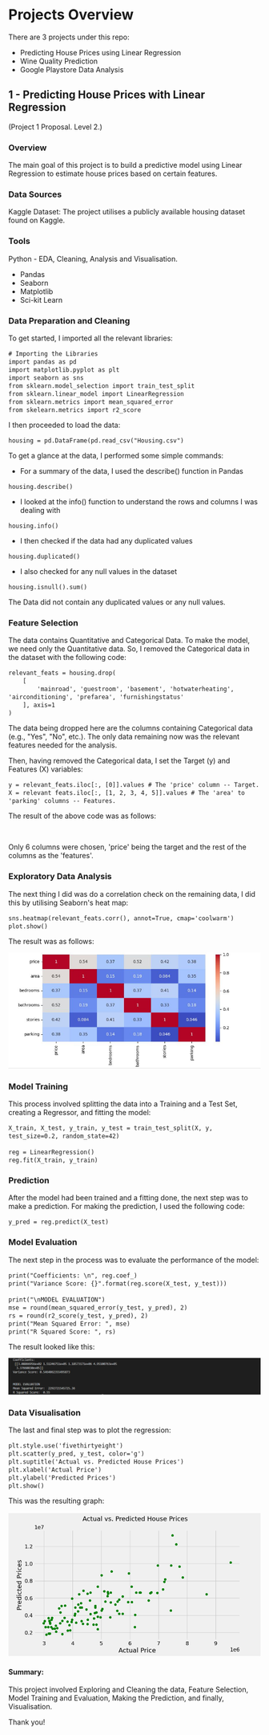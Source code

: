# Projects Overview
There are 3 projects under this repo:
- Predicting House Prices using Linear Regression
- Wine Quality Prediction
- Google Playstore Data Analysis

## 1 - Predicting House Prices with Linear Regression
(Project 1 Proposal. Level 2.)

### Overview
The main goal of this project is to build a predictive model using Linear Regression to estimate house prices based on certain features.

### Data Sources
Kaggle Dataset: The project utilises a publicly available housing dataset found on Kaggle.

### Tools
Python - EDA, Cleaning, Analysis and Visualisation.
- Pandas
- Seaborn
- Matplotlib
- Sci-kit Learn

### Data Preparation and Cleaning
To get started, I imported all the relevant libraries:
```
# Importing the Libraries
import pandas as pd
import matplotlib.pyplot as plt
import seaborn as sns
from sklearn.model_selection import train_test_split
from sklearn.linear_model import LinearRegression
from sklearn.metrics import mean_squared_error
from skelearn.metrics import r2_score
```
I then proceeded to load the data:
```
housing = pd.DataFrame(pd.read_csv("Housing.csv")
```

To get a glance at the data, I performed some simple commands:
- For a summary of the data, I used the describe() function in Pandas
```
housing.describe()
```
- I looked at the info() function to understand the rows and columns I was dealing with
```
housing.info()
```
- I then checked if the data had any duplicated values
```
housing.duplicated()
```
- I also checked for any null values in the dataset
```
housing.isnull().sum()
```

The Data did not contain any duplicated values or any null values.

### Feature Selection
The data contains Quantitative and Categorical Data. To make the model, we need only the Quantitative data. 
So, I removed the Categorical data in the dataset with the following code:
```
relevant_feats = housing.drop(
    [
        'mainroad', 'guestroom', 'basement', 'hotwaterheating', 'airconditioning', 'prefarea', 'furnishingstatus'
    ], axis=1
)
```
The data being dropped here are the columns containing Categorical data (e.g., "Yes", "No", etc.).
The only data remaining now was the relevant features needed for the analysis.

Then, having removed the Categorical data, I set the Target (y) and Features (X) variables:
```
y = relevant_feats.iloc[:, [0]].values # The 'price' column -- Target.
X = relevant feats.iloc[:, [1, 2, 3, 4, 5]].values # The 'area' to 'parking' columns -- Features.
```

The result of the above code was as follows:

<p align="center"> 
<img src=" ">
</p>

Only 6 columns were chosen, 'price' being the target and the rest of the columns as the 'features'.

### Exploratory Data Analysis 
The next thing I did was do a correlation check on the remaining data, I did this by utilising Seaborn's heat map:
```
sns.heatmap(relevant_feats.corr(), annot=True, cmap='coolwarm')
plot.show()
```

The result was as follows:

<p align="center">
<IMG
SRC="1 - House Price Prediction (Files)/5 - CORRELATION CHECK - RESULT.jpg"
</p>

### Model Training
This process involved splitting the data into a Training and a Test Set, creating a Regressor, and fitting the model:
```
X_train, X_test, y_train, y_test = train_test_split(X, y, test_size=0.2, random_state=42)

reg = LinearRegression()
reg.fit(X_train, y_train)
```

### Prediction
After the model had been trained and a fitting done, the next step was to make a prediction.
For making the prediction, I used the following code:
```
y_pred = reg.predict(X_test)
```

### Model Evaluation 
The next step in the process was to evaluate the performance of the model:
```
print("Coefficients: \n", reg.coef_)
print("Variance Score: {}".format(reg.score(X_test, y_test)))

print("\nMODEL EVALUATION")
mse = round(mean_squared_error(y_test, y_pred), 2)
rs = round(r2_score(y_test, y_pred), 2)
print("Mean Squared Error: ", mse)
print("R Squared Score: ", rs)
```

The result looked like this:

<p align="center">
<IMG
SRC="1 - House Price Prediction (Files)/8a - MODEL EVALUATION - RESULT.png"
</p>


### Data Visualisation 
The last and final step was to plot the regression:
```
plt.style.use('fivethirtyeight')
plt.scatter(y_pred, y_test, color='g')
plt.suptitle('Actual vs. Predicted House Prices')
plt.xlabel('Actual Price')
plt.ylabel('Predicted Prices')
plt.show()
```
This was the resulting graph:

<p align="center">
<IMG
SRC="1 - House Price Prediction (Files)/9a - DATA VIZ. - RESULT.png"
</p>

#### Summary:
This project involved Exploring and Cleaning the data, Feature Selection, Model Training and Evaluation, Making the Prediction, and finally, Visualisation.

Thank you!
